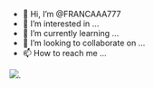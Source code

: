 - 👋 Hi, I’m @FRANCAAA777
- 👀 I’m interested in ...
- 🌱 I’m currently learning ...
- 💞️ I’m looking to collaborate on ...
- 📫 How to reach me ...

![](https://www.google.com/url?sa=i&url=https%3A%2F%2Fbr.pinterest.com%2Fpin%2F609815605798835873%2F&psig=AOvVaw1nrn8ZgQvOHvpRsT0VGzIs&ust=1691800465050000&source=images&cd=vfe&opi=89978449&ved=0CBEQjRxqFwoTCLCTlYCu04ADFQAAAAAdAAAAABAE).
